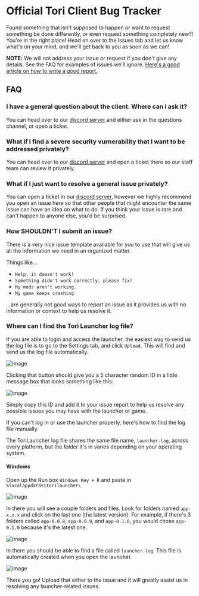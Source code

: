 # Official Tori Client Bug Tracker
Found something that isn't supposed to happen or want to request something be done differently, or even request something completely new?! You're in the right place! Head on over to the Issues tab and let us know what's on your mind, and we'll get back to you as soon as we can!

**NOTE:** We will not address your issue or request if you don't give any details. See the FAQ for examples of issues we'll ignore. [Here's a good article on how to write a good report.](https://sifterapp.com/blog/2012/08/tips-for-effectively-reporting-bugs-and-issues/)

## FAQ
### I have a general question about the client. Where can I ask it?
You can head over to our [discord server](discord.gg/toriclient) and either ask in the questions channel, or open a ticket.

### What if I find a severe security vurnerability that I want to be addressed privately?
You can head over to our [discord server](discord.gg/toriclient) and open a ticket there so our staff team can review it privately.

### What if I just want to resolve a general issue privately?
You can open a ticket in our [discord server](discord.gg/toriclient), however we highly recommend you open an issue here so that other people that might encounter the same issue can have an idea on what to do. If you think your issue is rare and can't happen to anyone else, you'd be surprised.

### How SHOULDN'T I submit an issue?
There is a very nice issue template available for you to use that will give us all the information we need in an organized matter.

Things like...
* `Help, it doesn't work!`
* `Something didn't work correctly, please fix!`
* `My mods aren't working.`
* `My game keeps crashing`

...are generally not good ways to report an issue as it provides us with no information or context to help us resolve it.

### Where can I find the Tori Launcher log file?
If you are able to login and access the launcher, the easiest way to send us the log file is to go to the Settings tab, and click `Upload`. This will find and send us the log file automatically.

![image](https://github.com/WifiRouterYT/Tori-Client-Bug-Tracker/assets/45213292/afd02e31-008c-4ffe-b2f2-4a78bae5916e)

Clicking that button should give you a 5 character random ID in a little message box that looks something like this:

![image](https://github.com/WifiRouterYT/Tori-Client-Bug-Tracker/assets/45213292/e1b53970-6731-48e2-8c1c-14520f5b5acc)

Simply copy this ID and add it to your issue report to help us resolve any possible issues you may have with the launcher or game.

If you can't log in or use the launcher properly, here's how to find the log file manually.

The ToriLauncher log file shares the same file name, `launcher.log`, across every platform, but the folder it's in varies depending on your operating system.
#### Windows
Open up the Run box `Windows Key + R` and paste in `%localappdata%\torilauncher\`

![image](https://github.com/WifiRouterYT/Tori-Client-Bug-Tracker/assets/45213292/f5a995ae-101e-43fd-a619-cebba94eff18)

In there you will see a couple folders and files. Look for folders named `app-x.x.x` and click on the last one (the latest version). For example, if there's 3 folders called `app-0.0.8`, `app-0.0.9`, and `app-0.1.0`, you would chose `app-0.1.0` because it's the latest one.

![image](https://github.com/WifiRouterYT/Tori-Client-Bug-Tracker/assets/45213292/4fcfb1b9-596b-43b1-b4fa-e533853a6a48)

In there you should be able to find a file called `launcher.log`. This file is automatically created when you open the launcher.

![image](https://github.com/WifiRouterYT/Tori-Client-Bug-Tracker/assets/45213292/33b8064e-84cd-4752-8659-b8fa7ead2c4c)

There you go! Upload that either to the issue and it will greatly assist us in resolving any launcher-related issues.
